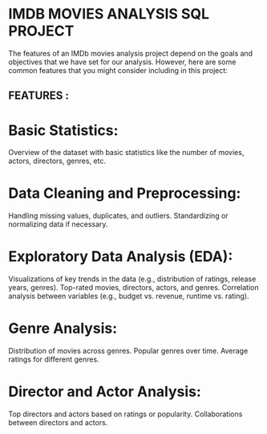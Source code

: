 # IMDB MOVIES ANALYSIS SQL PROJECT 
The features of an IMDb movies analysis project depend on the goals and objectives that we have set for our analysis. However, here are some common features that you might consider including in this project:
## FEATURES :

# Basic Statistics:
Overview of the dataset with basic statistics like the number of movies, actors, directors, genres, etc.
# Data Cleaning and Preprocessing:
Handling missing values, duplicates, and outliers.
Standardizing or normalizing data if necessary.
# Exploratory Data Analysis (EDA):
Visualizations of key trends in the data (e.g., distribution of ratings, release years, genres).
Top-rated movies, directors, actors, and genres.
Correlation analysis between variables (e.g., budget vs. revenue, runtime vs. rating).
# Genre Analysis:
Distribution of movies across genres.
Popular genres over time.
Average ratings for different genres.
# Director and Actor Analysis:
Top directors and actors based on ratings or popularity.
Collaborations between directors and actors.
